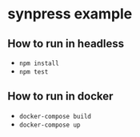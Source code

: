 # synpress example

## How to run in headless

- `npm install`
- `npm test`

## How to run in docker

- `docker-compose build`
- `docker-compose up`